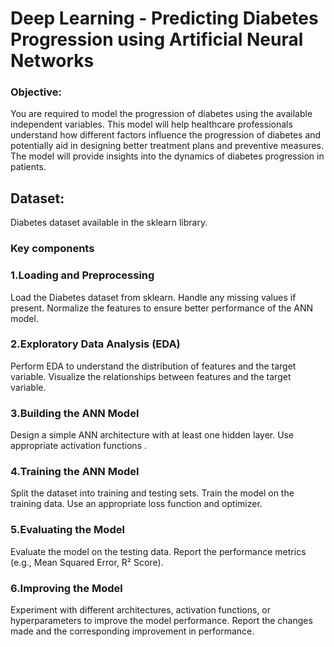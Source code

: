 # Deep Learning - Predicting Diabetes Progression using Artificial Neural Networks

### Objective:
You are required to model the progression of diabetes using the available independent variables. This model will help healthcare professionals understand how different factors influence the progression of diabetes and potentially aid in designing better treatment plans and preventive measures. The model will provide insights into the dynamics of diabetes progression in patients.

## Dataset:
 Diabetes dataset available in the sklearn library.

### Key components 

### 1.Loading and Preprocessing 
Load the Diabetes dataset from sklearn.
Handle any missing values if present.
Normalize the features to ensure better performance of the ANN model.
### 2.Exploratory Data Analysis (EDA)
Perform EDA to understand the distribution of features and the target variable.
Visualize the relationships between features and the target variable.
### 3.Building the ANN Model 
Design a simple ANN architecture with at least one hidden layer.
Use appropriate activation functions .
### 4.Training the ANN Model 
Split the dataset into training and testing sets.
Train the model on the training data.
Use an appropriate loss function and optimizer.
### 5.Evaluating the Model 
Evaluate the model on the testing data.
Report the performance metrics (e.g., Mean Squared Error, R² Score).
### 6.Improving the Model
Experiment with different architectures, activation functions, or hyperparameters to improve the model performance.
Report the changes made and the corresponding improvement in performance.
